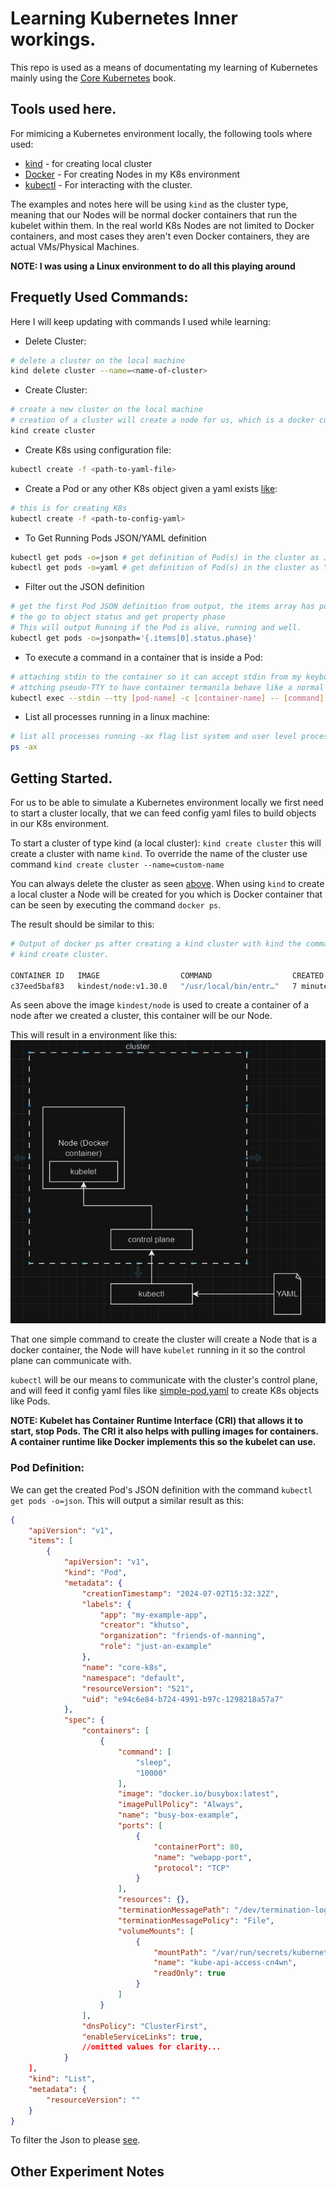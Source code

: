 # Learning Kubernetes Inner workings.
This repo is used as a means of documentating my learning of Kubernetes mainly using the [Core Kubernetes](https://www.manning.com/books/core-kubernetes) book.

## Tools used here.
For mimicing a Kubernetes environment locally, the following tools where used:
- [kind](https://kind.sigs.k8s.io/docs/user/quick-start/) - for creating local cluster
- [Docker](https://www.docker.com/) - For creating Nodes in my K8s environment
- [kubectl](https://kubernetes.io/docs/tasks/tools/#kubectl) - For interacting with the cluster.

The examples and notes here will be using `kind` as the cluster type, meaning that our Nodes will be normal docker containers that run the kubelet within them. In the real world K8s Nodes are not limited to Docker containers, and most cases they aren't even Docker containers, they are actual VMs/Physical Machines.

**NOTE: I was using a Linux environment to do all this playing around**

## Frequetly Used Commands:
Here I will keep updating with commands I used while learning:

- Delete Cluster:
```bash
# delete a cluster on the local machine
kind delete cluster --name=<name-of-cluster>
```
- Create Cluster:
```bash
# create a new cluster on the local machine
# creation of a cluster will create a node for us, which is a docker container.
kind create cluster
```

- Create K8s using configuration file:
```bash
kubectl create -f <path-to-yaml-file>
```

- Create a Pod or any other K8s object given a yaml exists [like](./src/simple-pod.yaml):
```bash
# this is for creating K8s
kubectl create -f <path-to-config-yaml>
```

- To Get Running Pods JSON/YAML definition
```bash
kubectl get pods -o=json # get definition of Pod(s) in the cluster as JSON.
kubectl get pods -o=yaml # get definition of Pod(s) in the cluster as YAML. 
```

- Filter out the JSON definition
```bash
# get the first Pod JSON definition from output, the items array has pod objects.
# the go to object status and get property phase
# This will output Running if the Pod is alive, running and well.
kubectl get pods -o=jsonpath='{.items[0].status.phase}'
```

- To execute a command in a container that is inside a Pod:
```bash
# attaching stdin to the container so it can accept stdin from my keyboard
# attching pseudo-TTY to have container termanila behave like a normal (colors, formatting, etc)
kubectl exec --stdin --tty [pod-name] -c [container-name] -- [command]
```

- List all processes running in a linux machine:
```bash
# list all processes running -ax flag list system and user level processes
ps -ax
```

## Getting Started.
For us to be able to simulate a Kubernetes environment locally we first need to start a cluster locally, that we can feed config yaml files to build objects in our K8s environment.

To start a cluster of type kind (a local cluster): `kind create cluster` this will create a cluster with name `kind`. To override the name of the cluster use command `kind create cluster --name=custom-name`

You can always delete the cluster as seen [above](#frequetly-used-commands). When using `kind` to create a local cluster a Node will be created for you which is Docker container that can be seen by executing the command `docker ps`.   

The result should be similar to this:
```bash
# Output of docker ps after creating a kind cluster with kind the command: 
# kind create cluster.

CONTAINER ID   IMAGE                  COMMAND                  CREATED         STATUS         PORTS                       NAMES
c37eed5baf83   kindest/node:v1.30.0   "/usr/local/bin/entr…"   7 minutes ago   Up 7 minutes   127.0.0.1:45259->6443/tcp   kind-control-plane
```
As seen above the image `kindest/node` is used to create a container of a node after we created a cluster, this container will be our Node.

This will result in a environment like this:
![k8s-with-kind-simple](./assets/k8s-with-kind-simple-diagram.png)

That one simple command to create the cluster will create a Node that is a docker container, the Node will have `kubelet` running in it so the control plane can communicate with.

`kubectl` will be our means to communicate with the cluster's control plane, and will feed it config yaml files like [simple-pod.yaml](./src/simple-pod.yaml) to create K8s objects like Pods.

**NOTE: Kubelet has Container Runtime Interface (CRI) that allows it to start, stop Pods. The CRI it also helps with pulling images for containers. A container runtime like Docker implements this so the kubelet can use.**

### Pod Definition:
We can get the created Pod's JSON definition with the command `kubectl get pods -o=json`. This will output a similar result as this:
```json
{
    "apiVersion": "v1",
    "items": [
        {
            "apiVersion": "v1",
            "kind": "Pod",
            "metadata": {
                "creationTimestamp": "2024-07-02T15:32:32Z",
                "labels": {
                    "app": "my-example-app",
                    "creator": "khutso",
                    "organization": "friends-of-manning",
                    "role": "just-an-example"
                },
                "name": "core-k8s",
                "namespace": "default",
                "resourceVersion": "521",
                "uid": "e94c6e84-b724-4991-b97c-1298218a57a7"
            },
            "spec": {
                "containers": [
                    {
                        "command": [
                            "sleep",
                            "10000"
                        ],
                        "image": "docker.io/busybox:latest",
                        "imagePullPolicy": "Always",
                        "name": "busy-box-example",
                        "ports": [
                            {
                                "containerPort": 80,
                                "name": "webapp-port",
                                "protocol": "TCP"
                            }
                        ],
                        "resources": {},
                        "terminationMessagePath": "/dev/termination-log",
                        "terminationMessagePolicy": "File",
                        "volumeMounts": [
                            {
                                "mountPath": "/var/run/secrets/kubernetes.io/serviceaccount",
                                "name": "kube-api-access-cn4wn",
                                "readOnly": true
                            }
                        ]
                    }
                ],
                "dnsPolicy": "ClusterFirst",
                "enableServiceLinks": true,
                //omitted values for clarity...
            }
    ],
    "kind": "List",
    "metadata": {
        "resourceVersion": ""
    }
}

```

To filter the Json to please [see](#frequetly-used-commands).

## Other Experiment Notes